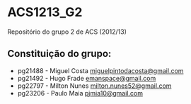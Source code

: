 ACS1213_G2
==========

Repositório do grupo 2 de ACS (2012/13)

Constituição do grupo:
-------
* pg21488 - Miguel Costa <miguelpintodacosta@gmail.com>
* pg21492 - Hugo Frade <emanspace@gmail.com>
* pg22797 - Milton Nunes <milton.nunes52@gmail.com>
* pg23206 - Paulo Maia <pjmia10@gmail.com>
